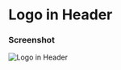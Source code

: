 # Logo in Header

### Screenshot

![Logo in Header](https://user-images.githubusercontent.com/19285811/69004168-abee3880-0949-11ea-93a0-291797349fa7.png)
